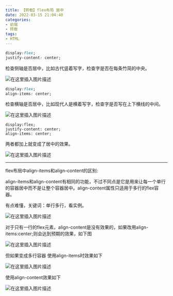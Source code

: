 ```yaml
---
title: 【转载】flex布局 居中
date: 2022-03-15 21:04:40
categories:
- 前端
- 转载
tags:
- HTML
---
```


```css
display:flex;
justify-content: center;
```

检查侧轴是否居中，比如古代竖着写字，检查字是否在每条竹简的中央。

![在这里插入图片描述](https://cdn.yixiangzhilv.com/images/f95d31dcd25cc272a7ed91763289018b.png)
```css
display:flex;
align-items: center;
```

检查横轴是否居中，比如现代人是横着写字，检查字是否写在上下横线的中间。

![在这里插入图片描述](https://cdn.yixiangzhilv.com/images/18c2ce008534ea94a42e5cc2844ccc67.png)

```csss
display:flex;
justify-content: center;
align-items: center;
```

两者都加上就变成了居中的效果。

![在这里插入图片描述](https://cdn.yixiangzhilv.com/images/38850f7d5614ecebe21bb485e62df8ba.png)

---

 flex布局中align-items和align-content的区别:

align-items和align-content有相同的功能，不过不同点是它是用来让每一个单行的容器居中而不是让整个容器居中。align-content属性只适用于多行的flex容器。

有点难懂，关键词：单行多行，看实例。

![在这里插入图片描述](https://cdn.yixiangzhilv.com/images/4313191e04cd811555a81645a4ed3d77.png)

对于只有一行的flex元素，align-content是没有效果的，如果改用align-items:center;则会达到预期的效果，如下图 

![在这里插入图片描述](https://cdn.yixiangzhilv.com/images/fa049544838623f8477bf470d7d9fd3b.png)


但如果变成多行容器 使用align-items时效果如下

![在这里插入图片描述](https://cdn.yixiangzhilv.com/images/cefbb5d8b2dbcbd98b483be42affc1e9.png)

使用align-content效果如下

![在这里插入图片描述](https://cdn.yixiangzhilv.com/images/27242a88b7f6e6262de4f8c42b891a10.png)


